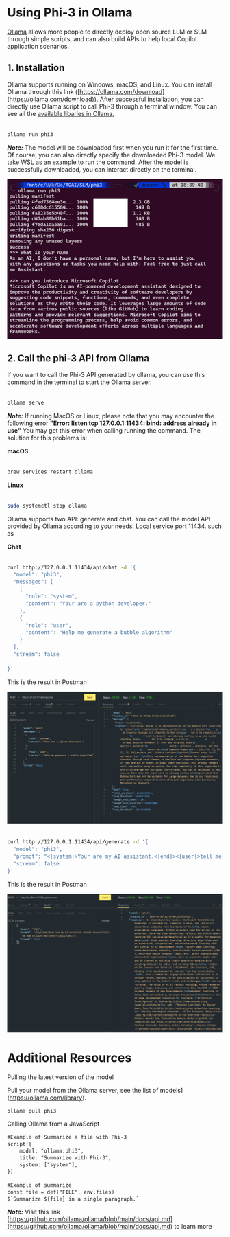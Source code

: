 # **Using Phi-3 in Ollama**

[Ollama](https://ollama.com) allows more people to directly deploy open source LLM or SLM through simple scripts, and can also build APIs to help local Copilot application scenarios.

## **1. Installation**

Ollama supports running on Windows, macOS, and Linux. You can install Ollama through this link ([https://ollama.com/download](https://ollama.com/download)). After successful installation, you can directly use Ollama script to call Phi-3 through a terminal window. You can see all the [available libaries in Ollama.](https://ollama.com/library)


```bash

ollama run phi3

```

***Note:*** The model will be downloaded first when you run it for the first time. Of course, you can also directly specify the downloaded Phi-3 model. We take WSL as an example to run the command. After the model is successfully downloaded, you can interact directly on the terminal.

![run](../../imgs/02/Ollama/ollama_run.png)

## **2. Call the phi-3 API from Ollama**

If you want to call the Phi-3 API generated by ollama, you can use this command in the terminal to start the Ollama server.

```bash

ollama serve

```
***Note:***  If running MacOS or Linux, please note that you may encounter the following error <b>"Error: listen tcp 127.0.0.1:11434: bind: address already in use"</b> You may get this error when calling running the command. The solution for this problems is:

**macOS**


```bash

brew services restart ollama

```

**Linux**


```bash

sudo systemctl stop ollama

```

Ollama supports two API: generate and chat. You can call the model API provided by Ollama according to your needs. Local service port 11434. such as

**Chat**

```bash

curl http://127.0.0.1:11434/api/chat -d '{
  "model": "phi3",
  "messages": [
    {
      "role": "system",
      "content": "Your are a python developer."
    },
    {
      "role": "user",
      "content": "Help me generate a bubble algorithm"
    }
  ],
  "stream": false
  
}'


```

This is the result in Postman


![chat](../../imgs/02/Ollama/ollama_chat.png)


```bash

curl http://127.0.0.1:11434/api/generate -d '{
  "model": "phi3",
  "prompt": "<|system|>Your are my AI assistant.<|end|><|user|>tell me how to learn AI<|end|><|assistant|>",
  "stream": false
}'


```


This is the result in Postman


![gen](../../imgs/02/Ollama/ollama_gen.png)

# Additional Resources

Pulling the latest version of the model

Pull your model from the Ollama server, see the list of models](https://ollama.com/library). 

```
ollama pull phi3

```


Calling Ollama from a JavaScript 

```
#Example of Summarize a file with Phi-3
script({
    model: "ollama:phi3",
    title: "Summarize with Phi-3",
    system: ["system"],
})

#Example of summarize
const file = def("FILE", env.files)
$`Summarize ${file} in a single paragraph.`
```

***Note:*** Visit this link [https://github.com/ollama/ollama/blob/main/docs/api.md](https://github.com/ollama/ollama/blob/main/docs/api.md) to learn more










